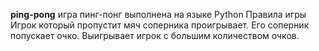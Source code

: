 **ping-pong**
игра пинг-понг выполнена на языке Python
Правила игры
Игрок который пропустит мяч соперника проигрывает. Его соперник попускает очко.
Выигрывает игрок с большим количеством очков.

